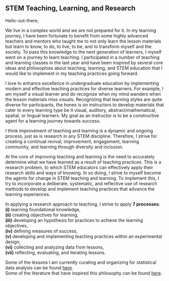 ## STEM Teaching, Learning, and Research

Hello-out-there,

We live in a complex world and we are not prepared for it. In my learning journey, I have been fortunate to benefit from some highly advanced teachers and mentors who taught me to not only learn the lesson materials but learn to know, to do, to live, to be, and to transform myself and the society. To pass this knowledge to the next generation of learners, I myself went on a journey to learn teaching. I participated in a number of teaching and learning classes in the last year and have been inspired by several core ideas and philosophies about teaching, learning, and STEM education that I would like to implement in my teaching practices going forward.

I love to enhance excellence in undergraduate education by implementing modern and effective teaching practices for diverse learners. For example, I am myself a visual learner and do recognize when my mind wanders when the lesson materials miss visuals. Recognizing that learning styles are quite diverse for participants, the hones is on instructors to develop materials that cater to every learning type be it visual, auditory, abstract/mathematical, spatial, or lingual learners. My goal as an instructor is to be a constructive agent for a learning journey towards success. 

I think improvement of teaching and learning is a dynamic and ongoing process, just as is research in any STEM discipline.  Therefore, I strive for creating a continual revival, improvement, engagement, learning community, and learning through diversity and inclusion. 

At the core of improving teaching and learning is the need to accurately determine what we have learned as a result of teaching practices. This is a research problem, to which STEM educators can effectively apply their research skills and ways of knowing. In so doing, I strive to myself become the agents for change in STEM teaching and learning. To implement this, I try to incorporate a deliberate, systematic, and reflective use of research methods to develop and implement teaching practices that advance the learning experiences.

In applying a research approach to teaching, I strive to apply **7 processes**:   
**(i)** learning foundational knowledge,   
**(ii)** creating objectives for learning,  
**(iii)** developing an hypothesis for practices to achieve the learning objectives,  
**(iv)** defining measures of success,  
**(v)** developing and implementing teaching practices within an experimental design,  
**(vi)** collecting and analyzing data from lessons,  
**(vii)** reflecting, evaluating, and iterating lessons.  

Some of the lessons I am currently curating and organizing for statistical data analysis can be found [here](https://github.com/NoushinN/STEM_Education/tree/master/Data%20Analysis%20Lessons).   
Some of the literature that have inspired this philosophy can be found [here](https://github.com/NoushinN/STEM_Teaching_Learning_Research/tree/master/Teaching%20Literature).
